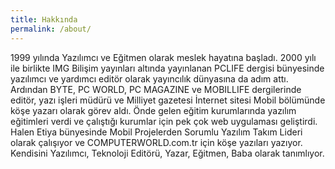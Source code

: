 ```yaml
---
title: Hakkında
permalink: /about/
---
```


1999 yılında Yazılımcı ve Eğitmen olarak meslek hayatına başladı. 2000 yılı ile birlikte IMG Bilişim yayınları altında yayınlanan PCLIFE dergisi bünyesinde yazılımcı ve yardımcı editör olarak yayıncılık dünyasına da adım attı. Ardından BYTE, PC WORLD, PC MAGAZINE ve MOBILLIFE dergilerinde editör, yazı işleri müdürü ve Milliyet gazetesi İnternet sitesi Mobil bölümünde köşe yazarı olarak görev aldı. Önde gelen eğitim kurumlarında yazılım eğitimleri verdi ve çalıştığı kurumlar için pek çok web uygulaması geliştirdi. Halen Etiya bünyesinde Mobil Projelerden Sorumlu Yazılım Takım Lideri olarak çalışıyor ve COMPUTERWORLD.com.tr için köşe yazıları yazıyor. Kendisini Yazılımcı, Teknoloji Editörü, Yazar, Eğitmen, Baba olarak tanımlıyor.